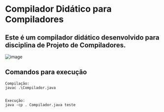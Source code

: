 # Compilador Didático para Compiladores

## Este é um compilador didático desenvolvido para disciplina de Projeto de Compiladores.

![image](https://github.com/guilhermedallm4/Compilers/assets/54902373/fc690343-446d-4e04-b4f0-b5cf04141073)

## Comandos para execução
```
Compilação:
javac .\Compilador.java


Execução:
java -cp . Compilador.java teste

```
